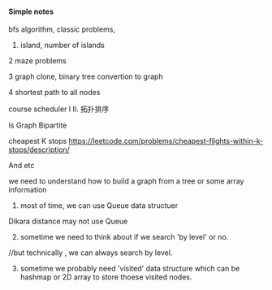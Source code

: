 #### Simple notes

bfs algorithm, classic problems,

1. island, number of islands

2  maze problems

3  graph clone, binary tree convertion to graph

4  shortest path to all nodes

course scheduler I II. 拓扑排序

Is Graph Bipartite

cheapest K stops
https://leetcode.com/problems/cheapest-flights-within-k-stops/description/

And etc

we need to understand how to build a graph from a tree or some array information

1. most of time, we can use Queue data structuer

Dikara distance may not use Queue

2. sometime we need to think about if we search 'by level' or no.

//but technically , we can always search by level.

3. sometime we probably need 'visited' data structure which can be hashmap or 2D
array to store thoese visited nodes.
